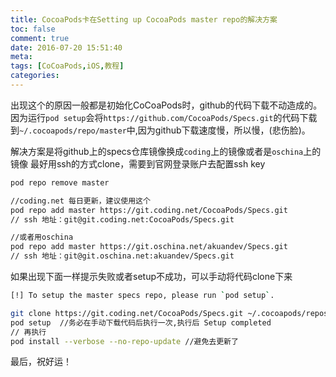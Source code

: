 ```yaml
---
title: CocoaPods卡在Setting up CocoaPods master repo的解决方案
toc: false
comment: true
date: 2016-07-20 15:51:40
meta:
tags: [CoCoaPods,iOS,教程]
categories:
---
```


 出现这个的原因一般都是初始化CoCoaPods时，github的代码下载不动造成的。
 因为运行`pod setup`会将`https://github.com/CocoaPods/Specs.git`的代码下载到`~/.cocoapods/repo/master`中,因为github下载速度慢，所以慢，(悲伤脸)。

 解决方案是将github上的specs仓库镜像换成`coding`上的镜像或者是`oschina`上的镜像
 最好用ssh的方式clone，需要到官网登录账户去配置ssh key
 ```bash
 pod repo remove master

 //coding.net 每日更新，建议使用这个
 pod repo add master https://git.coding.net/CocoaPods/Specs.git
 // ssh 地址：git@git.coding.net:CocoaPods/Specs.git

 //或者用oschina
 pod repo add master https://git.oschina.net/akuandev/Specs.git
 // ssh 地址：git@git.oschina.net:akuandev/Specs.git
 ```

 如果出现下面一样提示失败或者setup不成功，可以手动将代码clone下来
```bash
[!] To setup the master specs repo, please run `pod setup`.
```

 ```bash
 git clone https://git.coding.net/CocoaPods/Specs.git ~/.cocoapods/repos/master
 pod setup  //务必在手动下载代码后执行一次,执行后 Setup completed
 // 再执行
 pod install --verbose --no-repo-update //避免去更新了
 ```

最后，祝好运！
